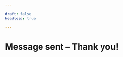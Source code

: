 ```yaml
---

draft: false 
headless: true

---
```


# Message sent – Thank you!

<!--meta http-equiv="refresh" content="3; url={{ .Site.BaseURL }}" /--><!-- Skip, 3 seconds -->